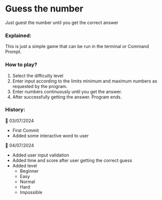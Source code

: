# Guess the number
Just guest the number until you get the correct answer

### Explained:
This is just a simple game that can be run in the terminal or Command Prompt.

### How to play?
1. Select the difficulty level
2. Enter input according to the limits minimum and maximum numbers as requested by the program.
3. Enter numbers continuously until you get the answer.
4. After successfully getting the answer. Program ends.

### History:
📅 03/07/2024
- First Commit
- Added some interactive word to user

📅 04/07/2024
- Added user input validation
- Added time and score after user getting the correct guess
- Added level
  - Beginner
  - Easy
  - Normal
  - Hard
  - Impossible